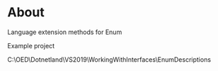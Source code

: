 ﻿# About

Language extension methods for Enum

Example project

C:\OED\Dotnetland\VS2019\WorkingWithInterfaces\EnumDescriptions

